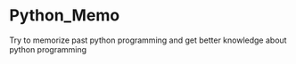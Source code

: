# Python_Memo
Try to memorize past python programming and get better knowledge about python programming

